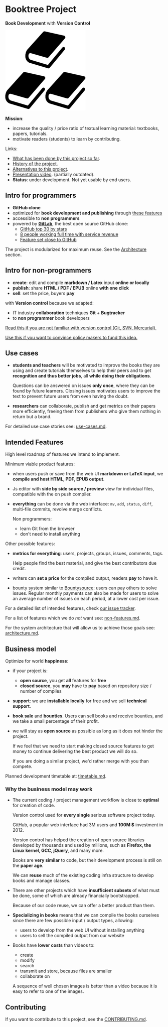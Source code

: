 # Booktree Project

**Book Development** with **Version Control**

<img alt="logo" src="logo.png" width="256"></img>

**Mission**:

- increase the quality / price ratio of textual learning material: textbooks, papers, tutorials.
- motivate readers (students) to learn by contributing.

Links:

- [What has been done by this project so far](achievements.md).
- [History of the project](history.md).
- [Alternatives to this project](alternatives.md).
- [Presentation video](https://www.youtube.com/watch?v=8MA-0_ZWmlY). (partially outdated).
- **Status**: under development. Not yet usable by end users.

## Intro for programmers

-   **GitHub clone**
-   optimized for **book development and publishing** through [these features](#intended-features)
-   accessible to **non programmers**
-   powered by **[GitLab](https://github.com/gitlabhq/gitlabhq)**,
    the best open source GitHub clone:
    - [GitHub top 30 by stars](https://github.com/search?p=3&q=stars%3A%3E10000&ref=searchresults&type=Repositories)
    - [8 people working full time with service revenue](https://www.gitlab.com/about/)
    - [Feature set close to GitHub](https://github.com/gitlabhq/gitlab-public-wiki/wiki/Comparison-to-other-Git-web-interfaces)

The project is modularized for maximum reuse. See the [Architecture](#architecture) section.

## Intro for non-programmers

- **create**: edit and compile **markdown / Latex** input **online or locally**
- **publish**: share **HTML / PDF / EPUB** online **with one click**
- **sell**: set the price, buyers **pay**

with **Version control** because we adapted:

- IT industry **collaboration** techniques **Git** + **Bugtracker**
- to **non programmer** book developers

[Read this if you are not familiar with version control (Git, SVN, Mercurial).](version-control-intro.md)

[Use this if you want to convince policy makers to fund this idea.](politics.md)

## Use cases

-   **students and teachers** will be motivated to improve the books they are using
    and create tutorials themselves to help their peers and to get **recognition and thus better jobs**,
    all **while doing their obligations**.

    Questions can be answered on issues **only once**, where they can be found by future
    learners. Closing issues motivates users to improve the text to prevent future
    users from even having the doubt.

-   **researchers** can collaborate, publish and get metrics on their papers more efficiently,
    freeing them from publishers who give them nothing in return but a brand.

For detailed use case stories see: [use-cases.md](use-cases.md).

## Intended Features

High level roadmap of features we intend to implement.

Minimum viable product features:

-   when users push or save from the web UI **markdown or LaTeX input**,
    we **compile and host HTML, PDF, EPUB output**.

-   Js editor with **side by side source / preview** view for individual files,
    compatible with the on push compiler.

-   **everything** can be done via the web interface:
    `mv`, `add`, `status`, `diff`, multi-file commits, revolve merge conflicts.

    Non programmers:

    - learn Git from the browser
    - don't need to install anything

Other possible features:

-   **metrics for everything**: users, projects, groups, issues, comments, tags.

    Help people find the best material, and give the best contributors due credit.

-   writers can **set a price** for the compiled output, readers **pay** to have it.

-   bounty system similar to [Bountysource](https://www.bountysource.com):
    users can pay others to solve issues. Regular monthly payments can also be made
    for users to solve an average number of issues on each period, at a lower cost per issue.

For a detailed list of intended features, check
[our issue tracker](https://github.com/booktree/booktree/issues?state=open).

For a list of features which we do *not* want see: [non-features.md](non-features.md).

For the system architecture that will allow us to achieve those goals see: [architecture.md](architecture.md).

## Business model

Optimize for world **happiness**:

-   if your project is:

    - **open source**, you get **all** features for **free**
    - **closed source**, you **may** have to **pay** based on repository size / number of compiles

-   **support**: we are **installable locally** for free and we sell **technical support**.

-   **book sale** and **bounties**. Users can sell books and receive bounties,
    and we take a small percentage of their profit.

-   we will stay as **open source** as possible as long as it does not hinder the project.

    If we feel that we need to start making closed source features to get money to continue
    delivering the best product we will do so.

    If you are doing a similar project, we'd rather merge with you than compete.

Planned development timetable at: [timetable.md](timetable.md).

### Why the business model may work

-   The current coding / project management workflow is close to **optimal** for creation of code.

    Version control used for **every single** serious software project today.

    GitHub, a popular web interface had 3M users and **100M $** investment in 2012.

    Version control has helped the creation of open source libraries developed by thousands
    and used by millions, such as **Firefox, the Linux kernel, GCC, jQuery**, and many more.

    Books are **very similar** to code, but their development process is still on the **paper age**.

    We can **reuse** much of the existing coding infra structure to develop books and manage classes.

-   There are other projects which have **insufficient subsets** of what must be done,
    some of which are already financially bootstrapped.

    Because of our code reuse, we can offer a better product than them.

-   **Specializing in books** means that we can compile the books ourselves
    since there are few possible input / output types, allowing:

    - users to develop from the web UI without installing anything
    - users to sell the compiled output from our website

-   Books have **lower costs** than videos to:

    - create
    - modify
    - search
    - transmit and store, because files are smaller
    - collaborate on

    A sequence of well chosen images is better than a video because
    it is easy to refer to one of the images.

## Contributing

If you want to contribute to this project, see the [CONTRIBUTING.md](CONTRIBUTING.md).
